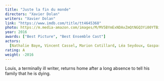 ```yaml
---
title: "Juste la fin du monde"
directors: "Xavier Dolan"
writers: "Xavier Dolan"
link: "https://www.imdb.com/title/tt4645368"
photo: https://m.media-amazon.com/images/M/MV5BYmExNDAxZmQtNGQ3Yi00YTBiLWI3OGItZjgwZDNjNDYwYWZkXkEyXkFqcGdeQXVyNDcyMjQ4MzU@._V1_FMjpg_UX415_.jpg
year: 2016
awards: ["Best Picture", "Best Ensemble Cast"]
actors:
  [Nathalie Baye, Vincent Cassel, Marion Cotillard, Léa Seydoux, Gaspard Ulliel]
rating: A
weight: -2016
---
```


Louis, a terminally ill writer, returns home after a long absence to tell his family that he is dying.
